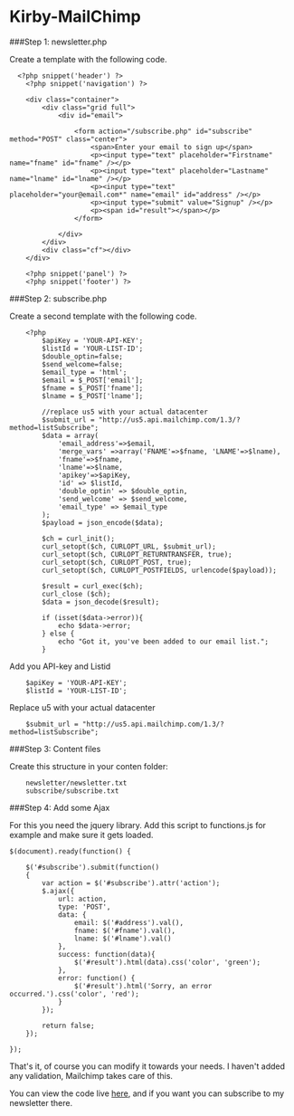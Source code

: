 Kirby-MailChimp
===============
###Step 1: newsletter.php

Create a template with the following code. 

      <?php snippet('header') ?>
    	<?php snippet('navigation') ?>
    
    	<div class="container">
    		<div class="grid full">
    			<div id="email">
    				
    				<form action="/subscribe.php" id="subscribe" method="POST" class="center">
    					<span>Enter your email to sign up</span>
    					<p><input type="text" placeholder="Firstname" name="fname" id="fname" /></p>
    					<p><input type="text" placeholder="Lastname" name="lname" id="lname" /></p>
    					<p><input type="text" placeholder="your@email.com*" name="email" id="address" /></p>
    					<p><input type="submit" value="Signup" /></p>
    					<p><span id="result"></span></p>
    				</form>
    				
    			</div>
    		</div>
    		<div class="cf"></div>
    	</div>
    
    	<?php snippet('panel') ?>
    	<?php snippet('footer') ?>

###Step 2: subscribe.php

Create a second template with the following code.

      	<?php
      	    $apiKey = 'YOUR-API-KEY';
      	    $listId = 'YOUR-LIST-ID';
      	    $double_optin=false;
      	    $send_welcome=false;
      	    $email_type = 'html';
      	    $email = $_POST['email'];
      	    $fname = $_POST['fname'];
      	    $lname = $_POST['lname'];
      
      	    //replace us5 with your actual datacenter
      	    $submit_url = "http://us5.api.mailchimp.com/1.3/?method=listSubscribe";
      	    $data = array(
      	        'email_address'=>$email,
      	        'merge_vars' =>array('FNAME'=>$fname, 'LNAME'=>$lname), 
      	        'fname'=>$fname,
      	        'lname'=>$lname,
      	        'apikey'=>$apiKey,
      	        'id' => $listId,
      	        'double_optin' => $double_optin,
      	        'send_welcome' => $send_welcome,
      	        'email_type' => $email_type
      	    );
      	    $payload = json_encode($data);
      	     
      	    $ch = curl_init();
      	    curl_setopt($ch, CURLOPT_URL, $submit_url);
      	    curl_setopt($ch, CURLOPT_RETURNTRANSFER, true);
      	    curl_setopt($ch, CURLOPT_POST, true);
      	    curl_setopt($ch, CURLOPT_POSTFIELDS, urlencode($payload));
      	     
      	    $result = curl_exec($ch);
      	    curl_close ($ch);
      	    $data = json_decode($result);
      
      	    if (isset($data->error)){
      	        echo $data->error;
      	    } else {
      	        echo "Got it, you've been added to our email list.";
      	    }

Add you API-key and Listid

		$apiKey = 'YOUR-API-KEY';
	    $listId = 'YOUR-LIST-ID';

Replace u5 with your actual datacenter

	    $submit_url = "http://us5.api.mailchimp.com/1.3/?method=listSubscribe";

###Step 3: Content files

Create this structure in your conten folder:

		newsletter/newsletter.txt
		subscribe/subscribe.txt

###Step 4: Add some Ajax

For this you need the jquery library. Add this script to functions.js for example and make sure it gets loaded.

	$(document).ready(function() {

		$('#subscribe').submit(function()
		{
			var action = $('#subscribe').attr('action');
			$.ajax({
				url: action,
				type: 'POST',
				data: {
					email: $('#address').val(),
					fname: $('#fname').val(),
					lname: $('#lname').val()
				},
				success: function(data){
					$('#result').html(data).css('color', 'green');
				},
				error: function() {
					$('#result').html('Sorry, an error occurred.').css('color', 'red');
				}
			});	

			return false;						
		});

	});

That's it, of course you can modify it towards your needs. I haven't added any validation, Mailchimp takes care of this. 

You can view the code live [here](http://janlenaerts.me/newsletter "Jan Lenaerts Newsletter"), and if you want you can subscribe
to my newsletter there.

